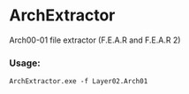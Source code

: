 # ArchExtractor

Arch00-01 file extractor (F.E.A.R and F.E.A.R 2)

### Usage:
```
ArchExtractor.exe -f Layer02.Arch01
```
